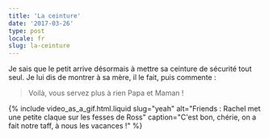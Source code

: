 ```yaml
---
title: 'La ceinture'
date: '2017-03-26'
type: post
locale: fr
slug: la-ceinture
---
```


Je sais que le petit arrive désormais à mettre sa ceinture de sécurité tout seul. Je lui dis de montrer à sa mère, il le fait, puis commente :

> Voilà, vous servez plus à rien Papa et Maman !

{% include video_as_a_gif.html.liquid
slug="yeah"
alt="Friends : Rachel met une petite claque sur les fesses de Ross"
caption="C'est bon, chérie, on a fait notre taff, à nous les vacances !"
%}
